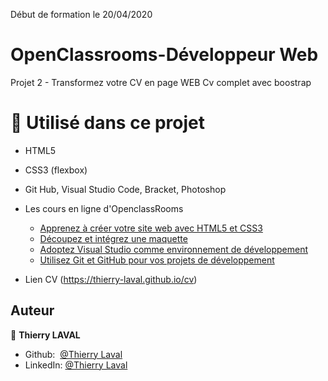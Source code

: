 Début de formation le 20/04/2020

# OpenClassrooms-Développeur Web
Projet 2 - Transformez votre CV en page WEB
Cv complet avec boostrap

# 🔨 Utilisé dans ce projet

* HTML5
* CSS3 (flexbox)
* Git Hub, Visual Studio Code, Bracket, Photoshop
* Les cours en ligne d'OpenclassRooms
  * [Apprenez à créer votre site web avec HTML5 et CSS3](https://openclassrooms.com/fr/courses/1603881-apprenez-a-creer-votre-site-web-avec-html5-et-css3)
  * [Découpez et intégrez une maquette](https://openclassrooms.com/fr/courses/3504431-decoupez-et-integrez-une-maquette)
  * [Adoptez Visual Studio comme environnement de développement](https://openclassrooms.com/fr/courses/5641796-adoptez-visual-studio-comme-environnement-de-developpement)
  * [Utilisez Git et GitHub pour vos projets de développement](https://openclassrooms.com/fr/courses/5641721-utilisez-git-et-github-pour-vos-projets-de-developpement)

* Lien CV (https://thierry-laval.github.io/cv)

## Auteur

👤 **Thierry LAVAL**

* Github:  [@Thierry Laval](https://github.com/thierry-laval)
* LinkedIn: [@Thierry Laval](https://www.linkedin.com/in/thierry-laval)
